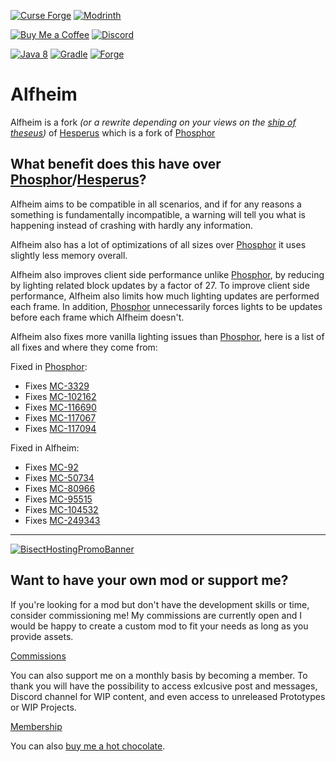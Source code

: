 [![Curse Forge](https://cdn.jsdelivr.net/npm/@intergrav/devins-badges@3/assets/cozy/available/curseforge_vector.svg)](https://www.curseforge.com/minecraft/mc-mods/alfheim)
[![Modrinth](https://cdn.jsdelivr.net/npm/@intergrav/devins-badges@3/assets/cozy/available/modrinth_vector.svg)](https://modrinth.com/mod/alfheim)

[![Buy Me a Coffee](https://cdn.jsdelivr.net/npm/@intergrav/devins-badges@3/assets/cozy/donate/buymeacoffee-singular_vector.svg)](https://www.buymeacoffee.com/desoroxxx)
[![Discord](https://cdn.jsdelivr.net/npm/@intergrav/devins-badges@3/assets/cozy/social/discord-plural_vector.svg)](https://discord.gg/hKpUYx7VwS)

[![Java 8](https://cdn.jsdelivr.net/npm/@intergrav/devins-badges@3/assets/cozy/built-with/java8_vector.svg)](https://adoptium.net/temurin/releases/?version=8)
[![Gradle](https://cdn.jsdelivr.net/npm/@intergrav/devins-badges@3/assets/cozy/built-with/gradle_vector.svg)](https://gradle.org/)
[![Forge](https://cdn.jsdelivr.net/npm/@intergrav/devins-badges@3/assets/cozy/supported/forge_vector.svg)](http://files.minecraftforge.net/maven/net/minecraftforge/forge/index_1.12.2.html)

# Alfheim

Alfheim is a fork *(or a rewrite depending on your views on the [ship of theseus](https://en.wikipedia.org/wiki/Ship_of_Theseus))* of [Hesperus] which is a fork of [Phosphor]

## What benefit does this have over [Phosphor]/[Hesperus]?

Alfheim aims to be compatible in all scenarios, and if for any reasons a something is fundamentally incompatible, a warning will tell you what is happening instead of crashing with hardly any information.

Alfheim also has a lot of optimizations of all sizes over [Phosphor] it uses slightly less memory overall.

Alfheim also improves client side performance unlike [Phosphor], by reducing by lighting related block updates by a factor of 27.
To improve client side performance, Alfheim also limits how much lighting updates are performed each frame.
In addition, [Phosphor] unnecessarily forces lights to be updates before each frame which Alfheim doesn't.

Alfheim also fixes more vanilla lighting issues than [Phosphor], here is a list of all fixes and where they come from:

Fixed in [Phosphor]:
- Fixes [MC-3329](https://bugs.mojang.com/browse/MC-3329)
- Fixes [MC-102162](https://bugs.mojang.com/browse/MC-102162)
- Fixes [MC-116690](https://bugs.mojang.com/browse/MC-116690)
- Fixes [MC-117067](https://bugs.mojang.com/browse/MC-117067)
- Fixes [MC-117094](https://bugs.mojang.com/browse/MC-117094)

Fixed in Alfheim:
- Fixes [MC-92](https://bugs.mojang.com/browse/MC-92)
- Fixes [MC-50734](https://bugs.mojang.com/browse/MC-50734)
- Fixes [MC-80966](https://bugs.mojang.com/browse/MC-80966)
- Fixes [MC-95515](https://bugs.mojang.com/browse/MC-95515)
- Fixes [MC-104532](https://bugs.mojang.com/browse/MC-104532)
- Fixes [MC-249343](https://bugs.mojang.com/browse/MC-249343)

[Hesperus]: https://www.curseforge.com/minecraft/mc-mods/hesperus
[Phosphor]: https://www.curseforge.com/minecraft/mc-mods/phosphor-forge

---

[![BisectHostingPromoBanner](https://www.bisecthosting.com/partners/custom-banners/d410513a-9aee-467a-96eb-88eb0976af9d.webp)](https://bisecthosting.com/Desoroxxx?r=Alfheim+GitHub)

## Want to have your own mod or support me?

If you're looking for a mod but don't have the development skills or time, consider commissioning me!
My commissions are currently open and I would be happy to create a custom mod to fit your needs as long as you provide assets.

[Commissions]

You can also support me on a monthly basis by becoming a member.
To thank you will have the possibility to access exlcusive post and messages, Discord channel for WIP content, and even access to unreleased Prototypes or WIP Projects.

[Membership]

You can also [buy me a hot chocolate].

[Commissions]: https://www.buymeacoffee.com/desoroxxx/commissions
[Membership]: https://www.buymeacoffee.com/desoroxxx/membership
[buy me a hot chocolate]: https://www.buymeacoffee.com/desoroxxx
